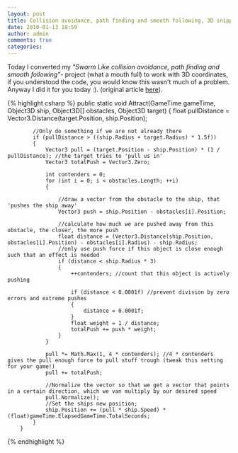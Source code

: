 ```yaml
---
layout: post
title: Collision avoidance, path finding and smooth following, 3D snippet (C#/XNA)
date: 2010-01-13 18:59
author: admin
comments: true
categories:
---
```

Today I converted my <em>"Swarm Like collision avoidance, path finding and smooth following"</em>- project (what a mouth full) to work with 3D coordinates, if you understood the code, you would know this wasn't much of a problem. Anyway I did it for you today :). (original article <a href="http://roy-t.nl/index.php/2009/12/29/swarm-like-collision-avoidance-path-finding-and-smooth-following/">here</a>).

{% highlight csharp %}
public static void Attract(GameTime gameTime, Object3D ship, Object3D[] obstacles, Object3D target)
        {
            float pullDistance = Vector3.Distance(target.Position, ship.Position);

            //Only do something if we are not already there
            if (pullDistance > ((ship.Radius + target.Radius) * 1.5f))
            {
                Vector3 pull = (target.Position - ship.Position) * (1 / pullDistance); //the target tries to 'pull us in'
                Vector3 totalPush = Vector3.Zero;

                int contenders = 0;
                for (int i = 0; i < obstacles.Length; ++i)
                {

                    //draw a vector from the obstacle to the ship, that 'pushes the ship away'
                    Vector3 push = ship.Position - obstacles[i].Position;

                    //calculate how much we are pushed away from this obstacle, the closer, the more push
                    float distance = (Vector3.Distance(ship.Position, obstacles[i].Position) - obstacles[i].Radius) - ship.Radius;
                    //only use push force if this object is close enough such that an effect is needed
                    if (distance < ship.Radius * 3)
                    {
                        ++contenders; //count that this object is actively pushing

                        if (distance < 0.0001f) //prevent division by zero errors and extreme pushes
                        {
                            distance = 0.0001f;
                        }
                        float weight = 1 / distance;
                        totalPush += push * weight;
                    }
                }

                pull *= Math.Max(1, 4 * contenders); //4 * contenders gives the pull enough force to pull stuff trough (tweak this setting for your game!)
                pull += totalPush;

                //Normalize the vector so that we get a vector that points in a certain direction, which we van multiply by our desired speed
                pull.Normalize();
                //Set the ships new position;
                ship.Position += (pull * ship.Speed) * (float)gameTime.ElapsedGameTime.TotalSeconds;
            }
        }
{% endhighlight %}
